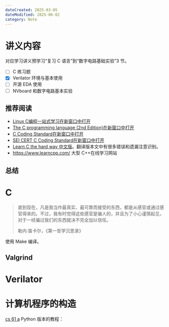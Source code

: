 ```yaml
---
dateCreated: 2025-03-05
dateModified: 2025-06-02
category: Note
---
```

# 讲义内容

对应学习讲义预学习“复习 C 语言”到“数字电路基础实验”3 节。

- [ ] C 练习题
- [x] Verilator 环境与基本使用
- [ ] 开源 EDA 使用
- [ ] NVboard 和数字电路基本实验

## 推荐阅读
- [Linux C编程一站式学习在新窗口中打开](http://akaedu.github.io/book/)
- [The C programming language (2nd Edition)在新窗口中打开](http://cslabcms.nju.edu.cn/problem_solving/images/c/cc/The_C_Programming_Language_%282nd_Edition_Ritchie_Kernighan%29.pdf)
- [C Coding Standard在新窗口中打开](https://users.ece.cmu.edu/~eno/coding/CCodingStandard.html)
- [SEI CERT C Coding Standard在新窗口中打开](https://wiki.sei.cmu.edu/confluence/display/c/SEI+CERT+C+Coding+Standard)
- <a href="https://wizardforcel.gitbooks.io/lcthw/content/preface.html">Learn C the hard way 中文版</a>。翻译版本文中有很多错误和遗漏注意识别。
- https://www.learncpp.com/ 大型 C++在线学习网站

## 总结

# C

> 直到现在，凡是我当作最真实、最可靠而接受的东西，都是从感官或通过感官得来的。不过，我有时觉得这些感官是骗人的，并且为了小心谨慎起见，对于一经骗过我们的东西就决不完全加以信任。
>
> 勒内·笛卡尔，《第一哲学沉思录》

使用 Make 编译。

## Valgrind

# Verilator

# 计算机程序的构造

<a href="https://cs61a.org/">cs 61 a</a> Python 版本的教程：<a href=" https://www.composingprograms.com/"></a>
